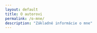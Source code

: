 ```yaml
---
layout: default
title: O autorovi
permalink: /o-mne/
description: "Základné informácie o mne"
---
```


